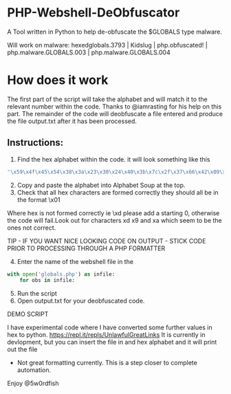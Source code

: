 # PHP-Webshell-DeObfuscator

A Tool written in Python to help de-obfuscate the $GLOBALS type malware. 

Will work on malware: hexedglobals.3793 | Kidslug | php.obfuscated! | php.malware.GLOBALS.003 | php.malware.GLOBALS.004


# How does it work
The first part of the script will take the alphabet and will match it to the relevant number within the code.
Thanks to @iamrasting for his help on this part.
The remainder of the code will deobfuscate a file entered and produce the file output.txt after it has been processed.

## Instructions:

1. Find the hex alphabet within the code. 
it will look something like this  
```python
"\x59\x4f\x45\x54\x38\x3a\x23\x30\x24\x40\x3b\x7c\x2f\x37\x66\x42\x09\x35\x72\x43\x0a\x2a\x2e\x4c\x29\x6f\x2d\x53\x4e\x44\x34\x5b\x41\x4a\x33\x74\x68\x76\x4d\x3e\x60\x36\x26\x6b\x67\x56\x20\x32\x7e\x22\x7a\x61\x70\x28\x58\x6a\x27\x57\x71\x39\x25\x51\x46\x7d\x48\x5f\x5e\x73\x0d\x79\x2c\x62\x75\x5a\x78\x21\x2b\x4b\x63\x6c\x31\x50\x3f\x77\x47\x6e\x69\x3c\x64\x49\x6d\x65\x5d\x52\x3d\x5c\x7b\x55"
```
2. Copy and paste the alphabet into Alphabet Soup at the top.
3. Check that all hex characters are formed correctly they should all be in the format \x01

Where hex is not formed correctly ie \xd please add a starting 0, otherwise the code will fail.Look out for characters xd x9 and xa which seem to be the ones not correct.

TIP - IF YOU WANT NICE LOOKING CODE ON OUTPUT - STICK CODE PRIOR TO PROCESSING THROUGH A PHP FORMATTER

4. Enter the name of the webshell file in the 

```python
with open('globals.php') as infile:
    for obs in infile:
```
5. Run the script 
6. Open output.txt for your deobfuscated code. 


DEMO SCRIPT

I have experimental code where I have converted some further values in hex to python. https://repl.it/repls/UnlawfulGreatLinks
It is currently in devlopment, but you can insert the file in and hex alphabet and it will print out the file
- Not great formatting currently. This is a step closer to complete automation.


Enjoy
@5w0rdfish
